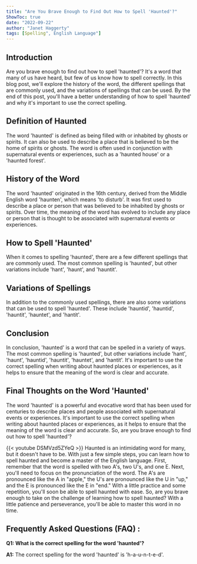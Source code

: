 ```yaml
---
title: "Are You Brave Enough to Find Out How to Spell 'Haunted'?"
ShowToc: true 
date: "2022-09-22"
author: "Janet Haggerty" 
tags: [Spelling", English Language"]
---
```

## Introduction
Are you brave enough to find out how to spell 'haunted'? It's a word that many of us have heard, but few of us know how to spell correctly. In this blog post, we'll explore the history of the word, the different spellings that are commonly used, and the variations of spellings that can be used. By the end of this post, you'll have a better understanding of how to spell 'haunted' and why it's important to use the correct spelling. 

## Definition of Haunted
The word 'haunted' is defined as being filled with or inhabited by ghosts or spirits. It can also be used to describe a place that is believed to be the home of spirits or ghosts. The word is often used in conjunction with supernatural events or experiences, such as a 'haunted house' or a 'haunted forest'.

## History of the Word
The word 'haunted' originated in the 16th century, derived from the Middle English word 'haunten', which means 'to disturb'. It was first used to describe a place or person that was believed to be inhabited by ghosts or spirits. Over time, the meaning of the word has evolved to include any place or person that is thought to be associated with supernatural events or experiences. 

## How to Spell 'Haunted'
When it comes to spelling 'haunted', there are a few different spellings that are commonly used. The most common spelling is 'haunted', but other variations include 'hant', 'haunt', and 'hauntit'. 

## Variations of Spellings
In addition to the commonly used spellings, there are also some variations that can be used to spell 'haunted'. These include 'hauntid', 'hauntid', 'hauntit', 'hauntet', and 'hantit'. 

## Conclusion
In conclusion, 'haunted' is a word that can be spelled in a variety of ways. The most common spelling is 'haunted', but other variations include 'hant', 'haunt', 'hauntid', 'hauntit', 'hauntet', and 'hantit'. It's important to use the correct spelling when writing about haunted places or experiences, as it helps to ensure that the meaning of the word is clear and accurate. 

## Final Thoughts on the Word 'Haunted'
The word 'haunted' is a powerful and evocative word that has been used for centuries to describe places and people associated with supernatural events or experiences. It's important to use the correct spelling when writing about haunted places or experiences, as it helps to ensure that the meaning of the word is clear and accurate. So, are you brave enough to find out how to spell 'haunted'?

{{< youtube DSMVzd5ZYeQ >}} 
Haunted is an intimidating word for many, but it doesn't have to be. With just a few simple steps, you can learn how to spell haunted and become a master of the English language. First, remember that the word is spelled with two A's, two U's, and one E. Next, you'll need to focus on the pronunciation of the word. The A's are pronounced like the A in "apple," the U's are pronounced like the U in "up," and the E is pronounced like the E in "end." With a little practice and some repetition, you'll soon be able to spell haunted with ease. So, are you brave enough to take on the challenge of learning how to spell haunted? With a little patience and perseverance, you'll be able to master this word in no time.

## Frequently Asked Questions (FAQ) :
**Q1: What is the correct spelling for the word 'haunted'?**

**A1:** The correct spelling for the word 'haunted' is 'h-a-u-n-t-e-d'.





